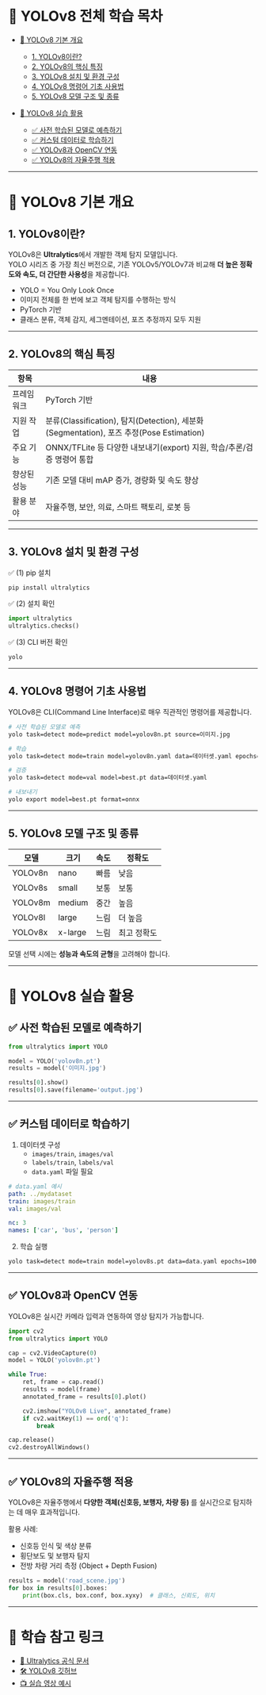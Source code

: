 # 📌 YOLOv8 전체 학습 목차

- [📘 YOLOv8 기본 개요](#-yolov8-기본-개요)
  - [1. YOLOv8이란?](#1-yolov8이란)
  - [2. YOLOv8의 핵심 특징](#2-yolov8의-핵심-특징)
  - [3. YOLOv8 설치 및 환경 구성](#3-yolov8-설치-및-환경-구성)
  - [4. YOLOv8 명령어 기초 사용법](#4-yolov8-명령어-기초-사용법)
  - [5. YOLOv8 모델 구조 및 종류](#5-yolov8-모델-구조-및-종류)

- [📘 YOLOv8 실습 활용](#-yolov8-실습-활용)
  - [✅ 사전 학습된 모델로 예측하기](#-사전-학습된-모델로-예측하기)
  - [✅ 커스텀 데이터로 학습하기](#-커스텀-데이터로-학습하기)
  - [✅ YOLOv8과 OpenCV 연동](#-yolov8과-opencv-연동)
  - [✅ YOLOv8의 자율주행 적용](#-yolov8의-자율주행-적용)

---

# 📘 YOLOv8 기본 개요

## 1. YOLOv8이란?

YOLOv8은 **Ultralytics**에서 개발한 객체 탐지 모델입니다.  
YOLO 시리즈 중 가장 최신 버전으로, 기존 YOLOv5/YOLOv7과 비교해 **더 높은 정확도와 속도, 더 간단한 사용성**을 제공합니다.

- YOLO = You Only Look Once
- 이미지 전체를 한 번에 보고 객체 탐지를 수행하는 방식
- PyTorch 기반
- 클래스 분류, 객체 감지, 세그멘테이션, 포즈 추정까지 모두 지원

---

## 2. YOLOv8의 핵심 특징

| 항목 | 내용 |
|------|------|
| 프레임워크 | PyTorch 기반 |
| 지원 작업 | 분류(Classification), 탐지(Detection), 세분화(Segmentation), 포즈 추정(Pose Estimation) |
| 주요 기능 | ONNX/TFLite 등 다양한 내보내기(export) 지원, 학습/추론/검증 명령어 통합 |
| 향상된 성능 | 기존 모델 대비 mAP 증가, 경량화 및 속도 향상 |
| 활용 분야 | 자율주행, 보안, 의료, 스마트 팩토리, 로봇 등 |

---

## 3. YOLOv8 설치 및 환경 구성

✅ (1) pip 설치
```bash
pip install ultralytics
```

✅ (2) 설치 확인
```python
import ultralytics
ultralytics.checks()
```

✅ (3) CLI 버전 확인
```bash
yolo
```

---

## 4. YOLOv8 명령어 기초 사용법

YOLOv8은 CLI(Command Line Interface)로 매우 직관적인 명령어를 제공합니다.

```bash
# 사전 학습된 모델로 예측
yolo task=detect mode=predict model=yolov8n.pt source=이미지.jpg

# 학습
yolo task=detect mode=train model=yolov8n.yaml data=데이터셋.yaml epochs=50 imgsz=640

# 검증
yolo task=detect mode=val model=best.pt data=데이터셋.yaml

# 내보내기
yolo export model=best.pt format=onnx
```

---

## 5. YOLOv8 모델 구조 및 종류

| 모델 | 크기 | 속도 | 정확도 |
|------|------|------|--------|
| YOLOv8n | nano | 빠름 | 낮음 |
| YOLOv8s | small | 보통 | 보통 |
| YOLOv8m | medium | 중간 | 높음 |
| YOLOv8l | large | 느림 | 더 높음 |
| YOLOv8x | x-large | 느림 | 최고 정확도 |

모델 선택 시에는 **성능과 속도의 균형**을 고려해야 합니다.

---

# 📘 YOLOv8 실습 활용

## ✅ 사전 학습된 모델로 예측하기

```python
from ultralytics import YOLO

model = YOLO('yolov8n.pt')
results = model('이미지.jpg')

results[0].show()
results[0].save(filename='output.jpg')
```

---

## ✅ 커스텀 데이터로 학습하기

1. 데이터셋 구성
   - `images/train`, `images/val`
   - `labels/train`, `labels/val`  
   - `data.yaml` 파일 필요

```yaml
# data.yaml 예시
path: ../mydataset
train: images/train
val: images/val

nc: 3
names: ['car', 'bus', 'person']
```

2. 학습 실행
```bash
yolo task=detect mode=train model=yolov8s.pt data=data.yaml epochs=100 imgsz=640
```

---

## ✅ YOLOv8과 OpenCV 연동

YOLOv8은 실시간 카메라 입력과 연동하여 영상 탐지가 가능합니다.

```python
import cv2
from ultralytics import YOLO

cap = cv2.VideoCapture(0)
model = YOLO('yolov8n.pt')

while True:
    ret, frame = cap.read()
    results = model(frame)
    annotated_frame = results[0].plot()

    cv2.imshow("YOLOv8 Live", annotated_frame)
    if cv2.waitKey(1) == ord('q'):
        break

cap.release()
cv2.destroyAllWindows()
```

---

## ✅ YOLOv8의 자율주행 적용

YOLOv8은 자율주행에서 **다양한 객체(신호등, 보행자, 차량 등)** 를 실시간으로 탐지하는 데 매우 효과적입니다.

활용 사례:
- 신호등 인식 및 색상 분류
- 횡단보도 및 보행자 탐지
- 전방 차량 거리 측정 (Object + Depth Fusion)

```python
results = model('road_scene.jpg')
for box in results[0].boxes:
    print(box.cls, box.conf, box.xyxy)  # 클래스, 신뢰도, 위치
```

---

# 📌 학습 참고 링크

- [📘 Ultralytics 공식 문서](https://docs.ultralytics.com/)
- [🛠 YOLOv8 깃허브](https://github.com/ultralytics/ultralytics)
- [📺 실습 영상 예시](https://www.youtube.com/watch?v=6mT3Pe-D5rQ)
